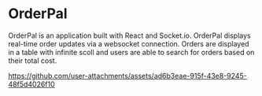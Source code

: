 # OrderPal

OrderPal is an application built with React and Socket.io. OrderPal displays real-time order updates via a websocket connection. Orders are displayed in a table with infinite scoll and users are able to search for orders based on their total cost. 


https://github.com/user-attachments/assets/ad6b3eae-915f-43e8-9245-48f5d4026f10

